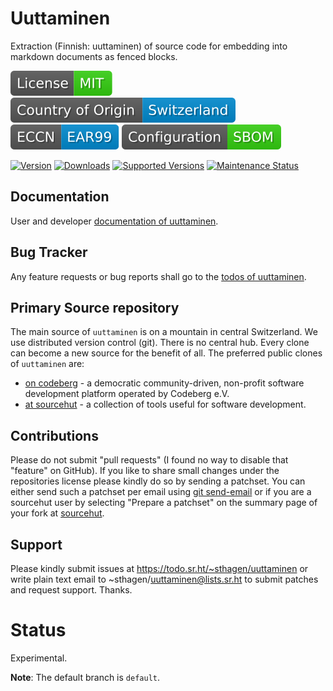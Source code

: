 # Uuttaminen

Extraction (Finnish: uuttaminen) of source code for embedding into markdown documents as fenced blocks.

[![License](docs/badges/license-spdx-mit.svg)](https://git.sr.ht/~sthagen/uuttaminen/tree/default/item/LICENSE)
[![Country of Origin](docs/badges/country-of-origin-name-switzerland-neutral.svg)](https://git.sr.ht/~sthagen/uuttaminen/tree/default/item/COUNTRY-OF-ORIGIN)
[![Export Classification Control Number (ECCN)](docs/badges/export-control-classification-number_eccn-ear99-neutral.svg)](https://git.sr.ht/~sthagen/uuttaminen/tree/default/item/EXPORT-CONTROL-CLASSIFICATION-NUMBER)
[![Configuration](docs/badges/configuration-sbom.svg)](https://git.sr.ht/~sthagen/uuttaminen/tree/default/item/docs/third-party/README.md)

[![Version](https://img.shields.io/pypi/v/uuttaminen.svg?style=flat)](https://pypi.python.org/pypi/uuttaminen/)
[![Downloads](https://static.pepy.tech/badge/uuttaminen/month)](https://pepy.tech/project/uuttaminen)
[![Supported Versions](https://img.shields.io/pypi/pyversions/uuttaminen.svg?style=flat)](https://pypi.python.org/pypi/uuttaminen/)
[![Maintenance Status](https://img.shields.io/github/commit-activity/y/sthagen/uuttaminen.svg?style=flat)](https://git.sr.ht/~sthagen/uuttaminen/log)

## Documentation

User and developer [documentation of uuttaminen](https://codes.dilettant.life/docs/uuttaminen/).

## Bug Tracker

Any feature requests or bug reports shall go to the [todos of uuttaminen](https://todo.sr.ht/~sthagen/uuttaminen).

## Primary Source repository

The main source of `uuttaminen` is on a mountain in central Switzerland.
We use distributed version control (git).
There is no central hub.
Every clone can become a new source for the benefit of all.
The preferred public clones of `uuttaminen` are:

* [on codeberg](https://codeberg.org/sthagen/uuttaminen) - a democratic community-driven, non-profit software development platform operated by Codeberg e.V.
* [at sourcehut](https://git.sr.ht/~sthagen/uuttaminen) - a collection of tools useful for software development.

## Contributions

Please do not submit "pull requests" (I found no way to disable that "feature" on GitHub).
If you like to share small changes under the repositories license please kindly do so by sending a patchset.
You can either send such a patchset per email using [git send-email](https://git-send-email.io) or 
if you are a sourcehut user by selecting "Prepare a patchset" on the summary page of your fork at [sourcehut](https://git.sr.ht/).

## Support

Please kindly submit issues at https://todo.sr.ht/~sthagen/uuttaminen or write plain text email to ~sthagen/uuttaminen@lists.sr.ht to submit patches and request support. Thanks.

# Status

Experimental.

**Note**: The default branch is `default`. 

